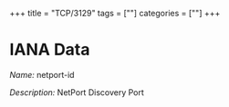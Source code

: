 +++
title = "TCP/3129"
tags = [""]
categories = [""]
+++

# IANA Data

_Name:_ netport-id

_Description:_ NetPort Discovery Port

